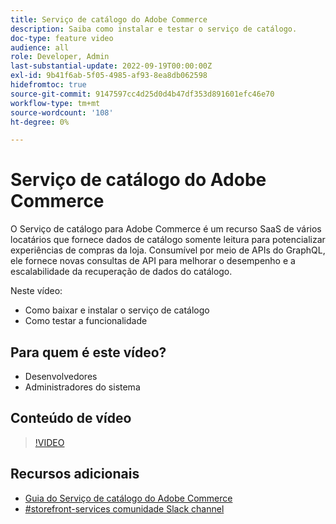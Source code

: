 ```yaml
---
title: Serviço de catálogo do Adobe Commerce
description: Saiba como instalar e testar o serviço de catálogo.
doc-type: feature video
audience: all
role: Developer, Admin
last-substantial-update: 2022-09-19T00:00:00Z
exl-id: 9b41f6ab-5f05-4985-af93-8ea8db062598
hidefromtoc: true
source-git-commit: 9147597cc4d25d0d4b47df353d891601efc46e70
workflow-type: tm+mt
source-wordcount: '108'
ht-degree: 0%

---
```


# Serviço de catálogo do Adobe Commerce

O Serviço de catálogo para Adobe Commerce é um recurso SaaS de vários locatários que fornece dados de catálogo somente leitura para potencializar experiências de compras da loja. Consumível por meio de APIs do GraphQL, ele fornece novas consultas de API para melhorar o desempenho e a escalabilidade da recuperação de dados do catálogo.

Neste vídeo:

- Como baixar e instalar o serviço de catálogo
- Como testar a funcionalidade

## Para quem é este vídeo?

- Desenvolvedores
- Administradores do sistema

## Conteúdo de vídeo

>[!VIDEO](https://video.tv.adobe.com/v/3409390?quality=12&learn=on)

## Recursos adicionais

- [Guia do Serviço de catálogo do Adobe Commerce](https://experienceleague.adobe.com/docs/commerce-merchant-services/catalog-service/guide-overview.html)
- [#storefront-services comunidade Slack channel](https://magentocommeng.slack.com/?redir=%2Farchives%2FC03HVPG8RS4)

